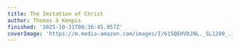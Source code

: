 ```yaml
---
title: The Imitation of Christ
author: Thomas à Kempis
finished: '2025-10-31T00:36:45.957Z'
coverImage: 'https://m.media-amazon.com/images/I/615QEHVDJNL._SL1280_.jpg'
---
```


